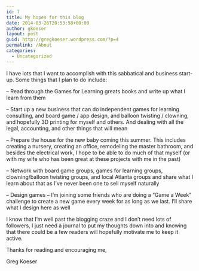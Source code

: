 ```yaml
---
id: 7
title: My hopes for this blog
date: 2014-03-26T20:53:58+00:00
author: gkoeser
layout: post
guid: http://gregkoeser.wordpress.com/?p=4
permalink: /About
categories:
  - Uncategorized
---
```

I have lots that I want to accomplish with this sabbatical and business start-up. Some things that I plan to do include:

&#8211; Read through the Games for Learning greats books and write up what I learn from them
  
&#8211; Start up a new business that can do independent games for learning consulting, and board game / app design, and balloon twisting / clowning, and hopefully 3D printing for myself and others. And dealing with all the legal, accounting, and other things that will mean
  
&#8211; Prepare the house for the new baby coming this summer. This includes creating a nursery, creating an office, remodeling the master bathroom, and besides the electrical work, I hope to be able to do much of that myself (or with my wife who has been great at these projects with me in the past)
  
&#8211; Network with board game groups, games for learning groups, clowning/balloon twisting groups, and local Atlanta groups and share what I learn about that as I&#8217;ve never been one to sell myself naturally
  
&#8211; Design games &#8211; I&#8217;m joining some friends who are doing a &#8220;Game a Week&#8221; challenge to create a new game every week for as long as we last. I&#8217;ll share what I design here as well

I know that I&#8217;m well past the blogging craze and I don&#8217;t need lots of followers, I just need a journal to put my thoughts down into and knowing that there could be a few readers will hopefully motivate me to keep it active.

Thanks for reading and encouraging me,
  
Greg Koeser